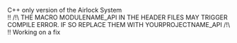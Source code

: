 C++ only version of the Airlock System  
!! /!\ THE MACRO MODULENAME_API IN THE HEADER FILES MAY TRIGGER COMPILE ERROR. IF SO REPLACE THEM WITH YOURPROJECTNAME_API /!\ !!
Working on a fix
